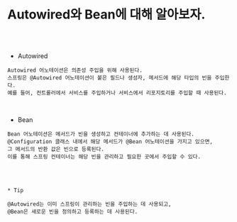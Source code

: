 # Autowired와 Bean에 대해 알아보자.

<br /><br />

* Autowired
```
Autowired 어노테이션은 의존성 주입을 위해 사용된다.
스프링은 @Autowired 어노테이션이 붙은 필드나 생성자, 메서드에 해당 타입의 빈을 주입한다.
예를 들어, 컨트롤러에서 서비스를 주입하거나 서비스에서 리포지토리를 주입할 때 사용된다.
```

<br />

* Bean
```
Bean 어노테이션은 메서드가 빈을 생성하고 컨테이너에 추가하는 데 사용된다.
@Configuration 클래스 내에서 해당 메서드가 @Bean 어노테이션을 가지고 있으면,
그 메서드의 반환 값은 빈으로 등록된다.
이를 통해 스프링 컨테이너는 해당 빈을 관리하고 필요한 곳에서 주입할 수 있다.
```

<br /><br />

```
* Tip

@Autowired는 이미 스프링이 관리하는 빈을 주입하는 데 사용되고,
@Bean은 새로운 빈을 정의하고 등록하는 데 사용된다.
```
